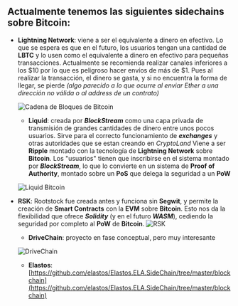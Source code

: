 ## Actualmente tenemos las siguientes __sidechains__ sobre __Bitcoin__:


- __Lightning Network__: viene a ser el equivalente a dinero en efectivo. Lo que se espera es que en el futuro, los usuarios tengan una cantidad de __LBTC__ y lo usen como el equivalente a dinero en efectivo para pequeñas transacciones. Actualmente se recomienda realizar canales inferiores a los $10 por lo que es peligroso hacer envíos de más de $1. Pues al realizar la transacción, el dinero se gasta, y si no encuentra la forma de llegar, se pierde _(algo parecido a lo que ocurre al enviar Ether a una dirección no válida o al address de un contrato)_

  ![Cadena de Bloques de Bitcoin](pictures/Diagrama_Blockchain_2 "Cadena de Bloques de Bitcoin")

  - __Liquid__: creada por ___BlockStream___ como una capa privada de transmisión de grandes cantidades de dinero entre unos pocos usuarios. Sirve para el correcto funcionamiento de ___exchanges___ y otras autoridades que se estan creando en _CryptoLand_ Viene a ser __Ripple__ montado con la tecnología de __Lightning Network__ sobre __Bitcoin__. Los "usuarios" tienen que inscribirse en el sistema montado por ___BlockStream___, lo que lo convierte en un sistema de __Proof of Authority__, montado sobre un __PoS__ que delega la seguridad a un __PoW__

  ![Liquid Bitcoin](pictures/LOGO_Liquid "Liquid Bitcoin")

- __RSK__: Rootstock fue creada antes y funciona sin __Segwit__, y permite la creación de __Smart Contracts__ con la __EVM__ sobre __Bitcoin__. Esto nos da la flexibilidad  que ofrece ___Solidity___ (y en el futuro ___WASM___), cediendo la seguridad por completo al __PoW__ de __Bitcoin__.
  ![RSK](pictures/LOGO_RSK "RSK")

  - __DriveChain__: proyecto en fase conceptual, pero muy interesante

  ![DriveChain](pictures/LOGO_DriveChain "DriveChain")

  - __Elastos__: [https://github.com/elastos/Elastos.ELA.SideChain/tree/master/blockchain](https://github.com/elastos/Elastos.ELA.SideChain/tree/master/blockchain)

